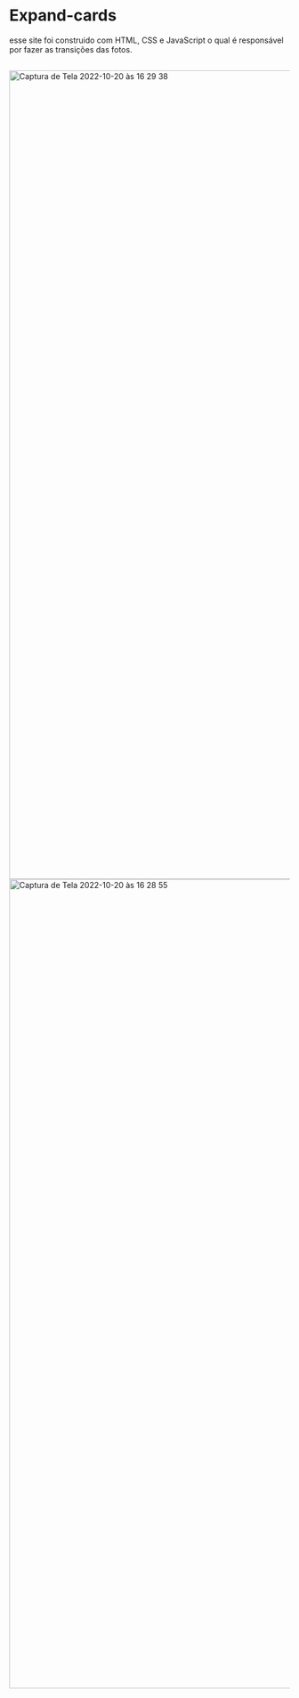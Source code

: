 # Expand-cards
esse site foi construido com HTML, CSS e JavaScript o qual é responsável por fazer as transições das fotos.
##
<img width="1454" alt="Captura de Tela 2022-10-20 às 16 29 38" src="https://user-images.githubusercontent.com/104739434/197045133-334fa626-8045-46e6-b375-39f0b281528b.png">
<img width="1455" alt="Captura de Tela 2022-10-20 às 16 28 55" src="https://user-images.githubusercontent.com/104739434/197045175-a83265c8-eef5-4319-829a-ced8354c44f9.png">
